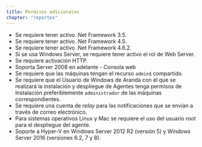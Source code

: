 ```yaml
---
title: Permisos adicionales
chapter: "reportes"
---
```


*   Se requiere tener activo .Net Framework 3.5.
*   Se requiere tener activo .Net Framework 4.5.
*   Se requiere tener activo .Net Framework 4.6.2.
*   Si se usa Windows Server, se requiere tener activo el rol de Web Server.
*   Se requiere activación HTTP.
*   Soporta Server 2008 en adelante - Consola web
*   Se requiere que las máquinas tengan el recurso `admin$` compartido.
*   Se requiere que el Usuario de Windows de Aranda con el que se realizará la instalación y despliegue de Agentes tenga permisos de Instalación preferiblemente `administrador` de las máquinas correspondientes.
*   Se requiere una cuenta de _relay_ para las notificaciones que se envían a través de correo electrónico.
*   Para sistemas operativos Linux y Mac se requiere el uso del usuario _root_ para el despliegue del agente.
*   Soporte a Hyper-V en Windows Server 2012 R2 (versión 5) y Windows Server 2016 (versiones 6.2, 7 y 8).
